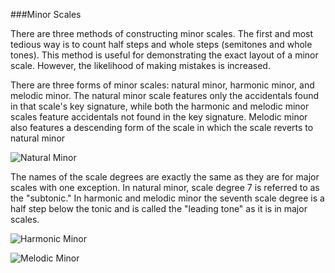 ###Minor Scales

There are three methods of constructing minor scales. The first and most tedious way is to count half steps
and whole steps (semitones and whole tones). This method is useful for demonstrating the exact layout of
a minor scale. However, the likelihood of making mistakes is increased.


There are three forms of minor scales: natural minor, harmonic minor, and melodic minor. The natural minor
scale features only the accidentals found in that scale's key signature, while both the harmonic and melodic
minor scales feature accidentals not found in the key signature. Melodic minor also features a descending
form of the scale in which the scale reverts to natural minor

![Natural Minor](https://cloud.githubusercontent.com/assets/4376131/8402550/d77d44ea-1e5d-11e5-8258-dafeb38f8f74.JPG)

The names of the scale degrees are exactly the same as they are for major scales with one exception.
In natural minor, scale degree 7 is referred to as the "subtonic." In harmonic and melodic minor the seventh
scale degree is a half step below the tonic and is called the "leading tone" as it is in major scales.

![Harmonic Minor](https://cloud.githubusercontent.com/assets/4376131/8402562/0a4baef2-1e5e-11e5-936a-a4b2f6ac869f.JPG)

![Melodic Minor](https://cloud.githubusercontent.com/assets/4376131/8402581/32f67b5c-1e5e-11e5-8808-b83ce775b684.JPG)
